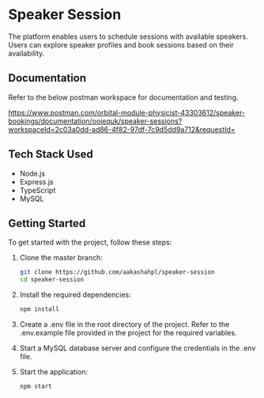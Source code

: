 # Speaker Session

The platform enables users to schedule sessions with available speakers. Users can explore speaker profiles and book sessions based on their availability.

## Documentation

Refer to the below postman workspace for documentation and testing.

https://www.postman.com/orbital-module-physicist-43303612/speaker-bookings/documentation/oojequk/speaker-sessions?workspaceId=2c03a0dd-ad86-4f82-97df-7c9d5dd9a712&requestId=

## Tech Stack Used

- Node.js  
- Express.js  
- TypeScript  
- MySQL  

## Getting Started  

To get started with the project, follow these steps:  

1. Clone the master branch:  
   ```bash
   git clone https://github.com/aakashahpl/speaker-session
   cd speaker-session
   ```


2. Install the required dependencies:
   ```bash
   npm install
   ```

3. Create a .env file in the root directory of the project. Refer to the .env.example file provided in the project for the required variables.


4. Start a MySQL database server and configure the credentials in the .env file.

5. Start the application:

   ```bash
   npm start
   ```


